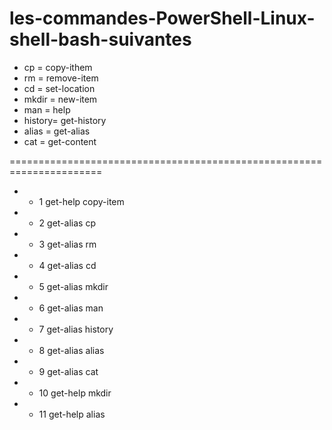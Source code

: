 # les-commandes-PowerShell-Linux-shell-bash-suivantes
* cp     =  copy-ithem 
* rm     =  remove-item
* cd     =  set-location
* mkdir  =  new-item
* man    =  help
* history=  get-history
* alias  =  get-alias
* cat    =  get-content

======================================================================
 * * 1 get-help copy-item
 * * 2 get-alias cp 
 * * 3 get-alias rm 
 * * 4 get-alias cd      
 * * 5 get-alias mkdir   
 * * 6 get-alias man     
 * * 7 get-alias history 
 * * 8 get-alias alias
 * * 9 get-alias cat    
 * * 10 get-help mkdir
 *  * 11 get-help alias
